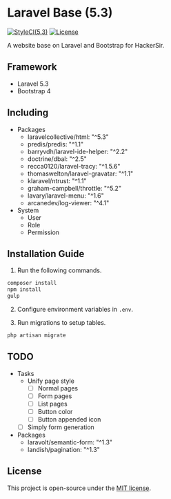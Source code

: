 # Laravel Base (5.3)
[![StyleCI(5.3)](https://styleci.io/repos/65561499/shield?branch=5.3)](https://styleci.io/repos/65561499)
[![License](https://img.shields.io/github/license/HackerSir/laravel-base.svg)](https://raw.githubusercontent.com/HackerSir/laravel-base/master/LICENSE)

A website base on Laravel and Bootstrap for HackerSir.

## Framework
- Laravel 5.3
- Bootstrap 4

## Including
- Packages
  - laravelcollective/html: "^5.3"
  - predis/predis: "^1.1"
  - barryvdh/laravel-ide-helper: "^2.2"
  - doctrine/dbal: "^2.5"
  - recca0120/laravel-tracy: "^1.5.6"
  - thomaswelton/laravel-gravatar: "^1.1"
  - klaravel/ntrust: "^1.1"
  - graham-campbell/throttle: "^5.2"
  - lavary/laravel-menu: "^1.6"
  - arcanedev/log-viewer: "^4.1"
- System
  - User
  - Role
  - Permission

## Installation Guide
1. Run the following commands.
```bash
composer install  
npm install  
gulp
```

2. Configure environment variables in `.env`.

3. Run migrations to setup tables.
```bash
php artisan migrate
```

## TODO
- Tasks
  - Unify page style
    - [ ] Normal pages
    - [ ] Form pages
    - [ ] List pages
    - [ ] Button color
    - [ ] Button appended icon
  - [ ] Simply form generation
- Packages
  - laravolt/semantic-form: "^1.3"
  - landish/pagination: "^1.3"

## License
This project is open-source under the [MIT license](http://opensource.org/licenses/MIT).
